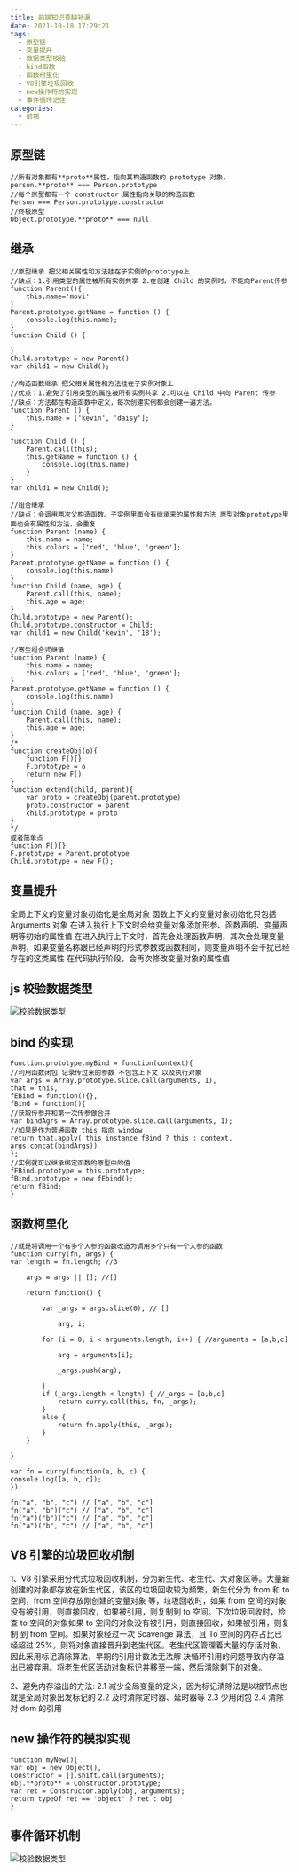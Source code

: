 ```yaml
---
title: 前端知识查缺补漏
date: 2021-10-18 17:29:21
tags:
  - 原型链
  - 变量提升
  - 数据类型校验
  - bind函数
  - 函数柯里化
  - V8引擎垃圾回收
  - new操作符的实现
  - 事件循环记住
categories:
  - 前端
---
```


## 原型链

```
//所有对象都有**proto**属性，指向其构造函数的 prototype 对象，
person.**proto** === Person.prototype
//每个原型都有一个 constructor 属性指向关联的构造函数
Person === Person.prototype.constructor
//终极原型
Object.prototype.**proto** === null
```

## 继承

```
//原型继承 把父相关属性和方法挂在子实例的prototype上
//缺点：1.引用类型的属性被所有实例共享 2.在创建 Child 的实例时，不能向Parent传参
function Parent(){
    this.name='movi'
}
Parent.prototype.getName = function () {
    console.log(this.name);
}
function Child () {

}
Child.prototype = new Parent()
var child1 = new Child();

//构造函数继承 把父相关属性和方法挂在子实例对象上
//优点：1.避免了引用类型的属性被所有实例共享 2.可以在 Child 中向 Parent 传参
//缺点：方法都在构造函数中定义，每次创建实例都会创建一遍方法。
function Parent () {
    this.name = ['kevin', 'daisy'];
}

function Child () {
    Parent.call(this);
    this.getName = function () {
        console.log(this.name)
    }
}
var child1 = new Child();

//组合继承
//缺点：会调用两次父构造函数。子实例里面会有继承来的属性和方法 原型对象prototype里面也会有属性和方法，会重复
function Parent (name) {
    this.name = name;
    this.colors = ['red', 'blue', 'green'];
}
Parent.prototype.getName = function () {
    console.log(this.name)
}
function Child (name, age) {
    Parent.call(this, name);
    this.age = age;
}
Child.prototype = new Parent();
Child.prototype.constructor = Child;
var child1 = new Child('kevin', '18');

//寄生组合式继承
function Parent (name) {
    this.name = name;
    this.colors = ['red', 'blue', 'green'];
}
Parent.prototype.getName = function () {
    console.log(this.name)
}
function Child (name, age) {
    Parent.call(this, name);
    this.age = age;
}
/*
function createObj(o){
    function F(){}
    F.prototype = o
    return new F()
}
function extend(child, parent){
    var proto = createObj(parent.prototype)
    proto.constructor = parent
    child.prototype = proto
}
*/
或者简单点
function F(){}
F.prototype = Parent.prototype
Child.prototype = new F();
```

## 变量提升

全局上下文的变量对象初始化是全局对象
函数上下文的变量对象初始化只包括 Arguments 对象
在进入执行上下文时会给变量对象添加形参、函数声明、变量声明等初始的属性值
在进入执行上下文时，首先会处理函数声明，其次会处理变量声明，如果变量名称跟已经声明的形式参数或函数相同，则变量声明不会干扰已经存在的这类属性
在代码执行阶段，会再次修改变量对象的属性值

## js 校验数据类型

![校验数据类型](img/front-engineer/typeOf.png)

## bind 的实现

```
Function.prototype.myBind = function(context){
//利用函数闭包 记录传过来的参数 不包含上下文 以及执行对象
var args = Array.prototype.slice.call(arguments, 1),
that = this,
fEBind = function(){},
fBind = function(){
//获取传参并和第一次传参做合并
var bindAgrs = Array.prototype.slice.call(arguments, 1);
//如果是作为普通函数 this 指向 window
return that.apply( this instance fBind ? this : context, args.concat(bindArgs))
};
//实例就可以继承绑定函数的原型中的值
fEBind.prototype = this.prototype;
fBind.prototype = new fEbind();
return fBind;
}
```

## 函数柯里化

```
//就是将调用一个有多个入参的函数改造为调用多个只有一个入参的函数
function curry(fn, args) {
var length = fn.length; //3

    args = args || []; //[]

    return function() {

        var _args = args.slice(0), // []

            arg, i;

        for (i = 0; i < arguments.length; i++) { //arguments = [a,b,c]

            arg = arguments[i];

            _args.push(arg);

        }
        if (_args.length < length) { //_args = [a,b,c]
            return curry.call(this, fn, _args);
        }
        else {
            return fn.apply(this, _args);
        }
    }

}

var fn = curry(function(a, b, c) {
console.log([a, b, c]);
});

fn("a", "b", "c") // ["a", "b", "c"]
fn("a", "b")("c") // ["a", "b", "c"]
fn("a")("b")("c") // ["a", "b", "c"]
fn("a")("b", "c") // ["a", "b", "c"]
```

## V8 引擎的垃圾回收机制

1、V8 引擎采用分代式垃圾回收机制，分为新生代、老生代、大对象区等。大量新创建的对象都存放在新生代区，该区的垃圾回收较为频繁，新生代分为 from 和 to 空间，from 空间存放刚创建的变量对象
等，垃圾回收时，如果 from 空间的对象没有被引用，则直接回收，如果被引用，则复制到 to 空间。下次垃圾回收时，检查 to 空间的对象如果 to 空间的对象没有被引用，则直接回收，如果被引用，则复制
到 from 空间。如果对象经过一次 Scavenge 算法，且 To 空间的内存占比已经超过 25%，则将对象直接晋升到老生代区。老生代区管理着大量的存活对象，因此采用标记清除算法，早期的引用计数法无法解
决循环引用的问题导致内存溢出已被弃用。将老生代区活动对象标记并移至一端，然后清除剩下的对象。

2、避免内存溢出的方法:
2.1 减少全局变量的定义，因为标记清除法是以根节点也就是全局对象出发标记的
2.2 及时清除定时器、延时器等
2.3 少用闭包
2.4 清除对 dom 的引用

## new 操作符的模拟实现

```
function myNew(){
var obj = new Object(),
Constructor = [].shift.call(arguments);
obj.**proto** = Constructor.prototype;
var ret = Constructor.apply(obj, arguments);
return typeOf ret == 'object' ? ret : obj
}
```

## 事件循环机制

![校验数据类型](img/front-engineer/eventLoop.png)
